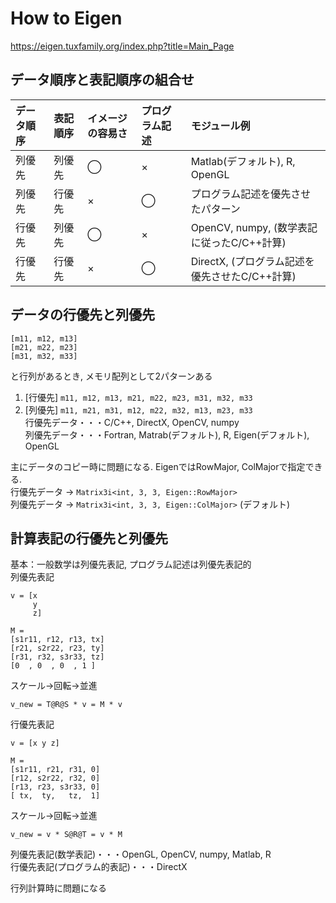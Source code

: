 # How to Eigen  
https://eigen.tuxfamily.org/index.php?title=Main_Page  

## データ順序と表記順序の組合せ  
| データ順序 | 表記順序 | イメージの容易さ | プログラム記述 | モジュール例 |
| :-- | :-- | :-- | :-- | :-- |
| 列優先 | 列優先 | ◯ | × | Matlab(デフォルト), R, OpenGL |
| 列優先 | 行優先 | × | ◯ | プログラム記述を優先させたパターン |
| 行優先 | 列優先 | ◯ | × | OpenCV, numpy, (数学表記に従ったC/C++計算) |
| 行優先 | 行優先 | × | ◯ | DirectX, (プログラム記述を優先させたC/C++計算) |


## データの行優先と列優先  
```
[m11, m12, m13]
[m21, m22, m23]
[m31, m32, m33]
```
と行列があるとき, メモリ配列として2パターンある  
1. [行優先] `m11, m12, m13, m21, m22, m23, m31, m32, m33`
2. [列優先] `m11, m21, m31, m12, m22, m32, m13, m23, m33`  
行優先データ・・・C/C++, DirectX, OpenCV, numpy  
列優先データ・・・Fortran, Matrab(デフォルト), R, Eigen(デフォルト), OpenGL  

主にデータのコピー時に問題になる. EigenではRowMajor, ColMajorで指定できる.  
行優先データ -> `Matrix3i<int, 3, 3, Eigen::RowMajor>`  
列優先データ -> `Matrix3i<int, 3, 3, Eigen::ColMajor>` (デフォルト)  


## 計算表記の行優先と列優先  
基本：一般数学は列優先表記, プログラム記述は列優先表記的  
列優先表記  
```
v = [x
     y
     z]
```
```
M =
[s1r11, r12, r13, tx]
[r21, s2r22, r23, ty]
[r31, r32, s3r33, tz]
[0  , 0  , 0  , 1 ]
```
スケール→回転→並進  
```
v_new = T@R@S * v = M * v
```

行優先表記   
```
v = [x y z]
```
```
M =  
[s1r11, r21, r31, 0]
[r12, s2r22, r32, 0]
[r13, r23, s3r33, 0]
[ tx,  ty,   tz,  1]
```
スケール→回転→並進  
```
v_new = v * S@R@T = v * M
```
列優先表記(数学表記)・・・OpenGL, OpenCV, numpy, Matlab, R  
行優先表記(プログラム的表記)・・・DirectX  

行列計算時に問題になる  




